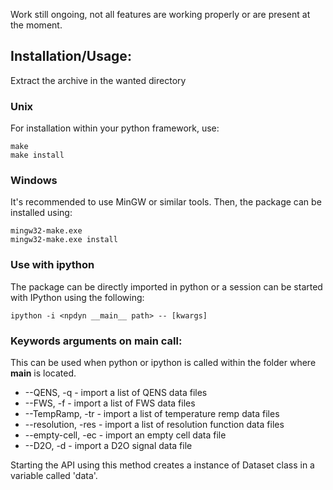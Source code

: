 Work still ongoing, not all features are working properly or are present at the moment.

## Installation/Usage:
Extract the archive in the wanted directory
### Unix
For installation within your python framework, use:

    make 
    make install

### Windows
It's recommended to use MinGW or similar tools. Then, the package can be installed using:

    mingw32-make.exe
    mingw32-make.exe install

### Use with ipython
The package can be directly imported in python or a session can be started with IPython using the following:

    ipython -i <npdyn __main__ path> -- [kwargs]


### Keywords arguments on main call:
This can be used when python or ipython is called within the folder where __main__ is located.

- --QENS, -q            - import a list of QENS data files
- --FWS, -f             - import a list of FWS data files
- --TempRamp, -tr       - import a list of temperature remp data files
- --resolution, -res    - import a list of resolution function data files
- --empty-cell, -ec     - import an empty cell data file
- --D2O, -d             - import a D2O signal data file

Starting the API using this method creates a instance of Dataset class in a variable called 'data'.
